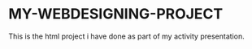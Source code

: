 # MY-WEBDESIGNING-PROJECT
This is the html project i have done as part of my activity presentation. 
